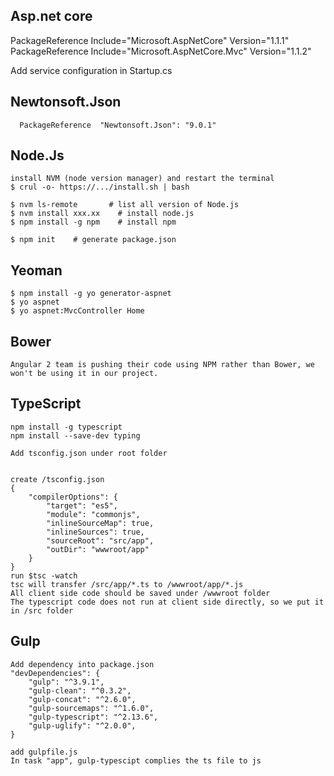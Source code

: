 ## Asp.net core
  PackageReference Include="Microsoft.AspNetCore" Version="1.1.1"
  PackageReference Include="Microsoft.AspNetCore.Mvc" Version="1.1.2"

  Add service configuration in Startup.cs
  
## Newtonsoft.Json
      PackageReference  "Newtonsoft.Json": "9.0.1"


## Node.Js
    install NVM (node version manager) and restart the terminal
    $ crul -o- https://.../install.sh | bash
    
    $ nvm ls-remote       # list all version of Node.js
    $ nvm install xxx.xx    # install node.js
    $ npm install -g npm    # install npm
    
    $ npm init    # generate package.json
    
## Yeoman
    $ npm install -g yo generator-aspnet 
    $ yo aspnet
    $ yo aspnet:MvcController Home

## Bower
    Angular 2 team is pushing their code using NPM rather than Bower, we won't be using it in our project.
    
## TypeScript
    npm install -g typescript
    npm install --save-dev typing

    Add tsconfig.json under root folder
    
    
    create /tsconfig.json
    {
        "compilerOptions": {
            "target": "es5",
            "module": "commonjs",
            "inlineSourceMap": true,
            "inlineSources": true,
            "sourceRoot": "src/app",
            "outDir": "wwwroot/app"
        }
    }  
    run $tsc -watch
    tsc will transfer /src/app/*.ts to /wwwroot/app/*.js
    All client side code should be saved under /wwwroot folder
    The typescript code does not run at client side directly, so we put it in /src folder
     
## Gulp
    Add dependency into package.json
    "devDependencies": {
        "gulp": "^3.9.1",
        "gulp-clean": "^0.3.2",
        "gulp-concat": "^2.6.0",
        "gulp-sourcemaps": "^1.6.0",
        "gulp-typescript": "^2.13.6",
        "gulp-uglify": "^2.0.0",
    }
    
    add gulpfile.js
    In task "app", gulp-typescipt complies the ts file to js
